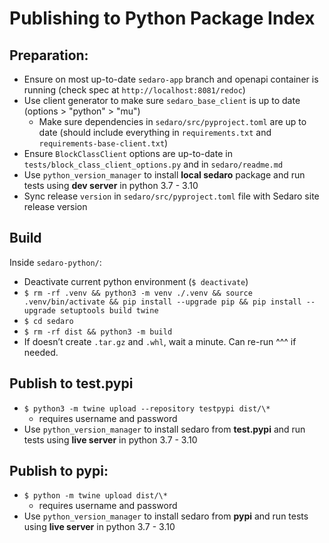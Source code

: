 # Publishing to Python Package Index

## Preparation:

- Ensure on most up-to-date `sedaro-app` branch and openapi container is running (check spec at `http://localhost:8081/redoc`)
- Use client generator to make sure `sedaro_base_client` is up to date (options > "python" > "mu")
  - Make sure dependencies in `sedaro/src/pyproject.toml` are up to date (should include everything in `requirements.txt` and `requirements-base-client.txt`)
- Ensure `BlockClassClient` options are up-to-date in `tests/block_class_client_options.py` and in `sedaro/readme.md`
- Use `python_version_manager` to install **local sedaro** package and run tests using **dev server** in python 3.7 - 3.10
- Sync release `version` in `sedaro/src/pyproject.toml` file with Sedaro site release version

## Build

Inside `sedaro-python/`:

- Deactivate current python environment (`$ deactivate`)
- `$ rm -rf .venv && python3 -m venv ./.venv && source .venv/bin/activate && pip install --upgrade pip && pip install --upgrade setuptools build twine`
- `$ cd sedaro`
- `$ rm -rf dist && python3 -m build`
- If doesn’t create `.tar.gz` and `.whl`, wait a minute. Can re-run ^^^ if needed.

## Publish to test.pypi

- `$ python3 -m twine upload --repository testpypi dist/\*`
  - requires username and password
- Use `python_version_manager` to install sedaro from **test.pypi** and run tests using **live server** in python 3.7 - 3.10

## Publish to pypi:

- `$ python -m twine upload dist/\*`
  - requires username and password
- Use `python_version_manager` to install sedaro from **pypi** and run tests using **live server** in python 3.7 - 3.10
